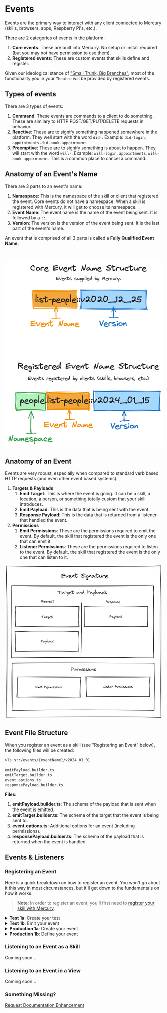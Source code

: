 # Events

Events are the primary way to interact with any client connected to Mercury (skills, browsers, apps, Raspberry Pi's, etc.).

There are 2 categories of events in the platform:

1. **Core events**. These are built into Mercury. No setup or install required (but you may not have permission to use them).
2. **Registered events**: These are custom events that skills define and register.

Given our ideological stance of ["Small Trunk, Big Branches"](../../ideology/architecture/), most of the functionality you in your `Theatre` will be provided by registered events.

## Types of events

There are 3 types of events:

1. **Command**: These events are commands to a client to do something. These are similary to HTTP POST/GET/PUT/DELETE requests in behavior.
2. **Reactive**: These are to signify something happened somewhere in the platform. They well start with the word `did-`. Example: `did-login`, `appointments.did-book-appointment`.
3. **Preemptive**: These are to signify something is about to happen. They will start with the word `will-`. Example: `will-login`, `appointments.will-book-appointment`. This is a common place to cancel a command.


## Anatomy of an Event's Name

There are 3 parts to an event's name:

1. **Namespace**: This is the namespace of the skill or client that registered the event. Core events do not have a namespace. When a skill is registered with Mercury, it will get to choose its namespace.
2. **Event Name**: The event name is the name of the event being sent. It is followed by a `::`.
3. **Version**: The version is the version of the event being sent. It is the last part of the event's name.

An event that is comprised of all 3 parts is called a **Fully Qualified Event Name**.

&nbsp;

<div style="text-align:center">
    <img src="../../assets/img/concepts/fully_qualified_event_name.png">
</div>

## Anatomy of an Event

Events are very robust, especially when compared to standard verb based HTTP requests (and even other event based systems). 

1. **Targets & Payloads**
    1. **Emit Target**: This is where the event is going. It can be a skill, a location, a person, or something totally custom that your skill introduces.
    2. **Emit Payload**: This is the data that is being sent with the event.
    3. **Response Payload**: This is the data that is returned from a listener that handled the event.
2. **Permissions**
    1. **Emit Permissions**: These are the permissions required to emit the event. By default, the skill that registered the event is the only one that can emit it.
    2. **Listener Permissions**: These are the permissions required to listen to the event. By default, the skill that registered the event is the only one that can listen to it.



<div style="text-align:center">
    <img src="../../assets/img/concepts/event_structure.png">
</div>

## Event File Structure

When you register an event as a skill (see "Registering an Event" below), the following files will be created:

```
>ls src/events/{eventName}/v2024_01_01

emitPayload.builder.ts
emitTarget.builder.ts
event.options.ts
responsePayload.builder.ts

```

**Files**:

1. **emitPayload.builder.ts**: The schema of the payload that is sent when the event is emitted.
2. **emitTarget.builder.ts**: The schema of the target that the event is being sent to.
3. **event.options.ts**: Additional options for an event (including permissions).
4. **responsePayload.builder.ts**: The schema of the payload that is returned when the event is handled.

## Events & Listeners

### Registering an Event

Here is a quick breakdown on how to register an event. You won't go about it this way in most circumstances, but it'll get down to the fundamentals on how it works.

> **Note**: In order to register an event, you'll first need to [register your skill with Mercury](/concepts/mercury/#registering-your-skill).

<details>
<summary><strong>Test 1a</strong>: Create your test</summary>

Run the following code in your skill's root directory:

```bash
spruce create.test
```
</details>

<details>
<summary><strong>Test 1b</strong>: Emit your event</summary>

Your event has not been defined yet, but we need a failing test to get there!

```ts
import { AbstractSpruceFixtureTest } from '@sprucelabs/spruce-test-fixtures'
import { test, fake } from '@sprucelabs/test-utils'
import { vcAssert } from '@sprucelabs/heartwood-view-controllers'

@fake.login()
export default class RenderingADialogTest extends AbstractSpruceFixtureTest {

    @test()
    protected static async rendersAlertOnLoad() {
        await this.fakeClient.emitAndFlattenResponses('my-skill::book-appointment::v1')
    }
}
```

> **Note**: Do not worry about getting the version right. We'll fix it after we define the event.

</details>

<details>
<summary><strong>Production 1a</strong>: Create your event</summary>

Run the following code in your skill's root directory:

```bash 
spruce create.event
```

</details>

<details>
<summary><strong>Production 1b</strong>: Define your event</summary>

Now is a great time to do some event design work. Once your event is defined, make sure you run the following:

```bash
spruce sync.events
```

</details>

### Listening to an Event as a Skill

Coming soon...

### Listening to an Event in a View

Coming soon...


### Something Missing?

<div class="grid-buttons">
    <a class="btn" href="https://forms.gle/2ZMtwUxg1egV8sHT8">Request Documentation Enhancement</a>
</div>